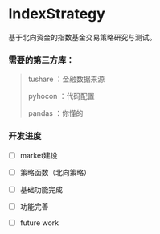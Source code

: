 # IndexStrategy
基于北向资金的指数基金交易策略研究与测试。



### 需要的第三方库：

> tushare  ：金融数据来源
>
> pyhocon  ：代码配置
>
> pandas  ：你懂的



### 开发进度

- [ ] market建设
- [ ] 策略函数（北向策略）
- [ ] 基础功能完成
- [ ] 功能完善
- [ ] future work

